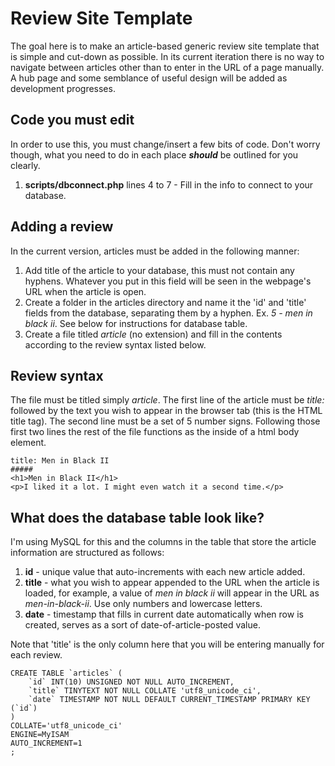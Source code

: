 # Review Site Template
The goal here is to make an article-based generic review site template that is simple and cut-down as possible. In its current iteration there is no way to navigate between articles other than to enter in the URL of a page manually. A hub page and some semblance of useful design will be added as development progresses.

## Code you must edit
In order to use this, you must change/insert a few bits of code. Don't worry though, what you need to do in each place **_should_** be outlined for you clearly.
1. **scripts/dbconnect.php** lines 4 to 7 - Fill in the info to connect to your database.

## Adding a review
In the current version, articles must be added in the following manner:
1. Add title of the article to your database, this must not contain any hyphens. Whatever you put in this field will be seen in the webpage's URL when the article is open.
2. Create a folder in the articles directory and name it the 'id' and 'title' fields from the database, separating them by a hyphen. Ex. *5 - men in black ii*. See below for instructions for database table.
3. Create a file titled *article* (no extension) and fill in the contents according to the review syntax listed below.

## Review syntax
The file must be titled simply *article*. The first line of the article must be *title:* followed by the text you wish to appear in the browser tab (this is the HTML title tag). The second line must be a set of 5 number signs. Following those first two lines the rest of the file functions as the inside of a html body element.

```
title: Men in Black II
#####
<h1>Men in Black II</h1>
<p>I liked it a lot. I might even watch it a second time.</p>
```

## What does the database table look like?
I'm using MySQL for this and the columns in the table that store the article information are structured as follows:
1. **id** - unique value that auto-increments with each new article added.
2. **title** - what you wish to appear appended to the URL when the article is loaded, for example, a value of *men in black ii* will appear in the URL as *men-in-black-ii*. Use only numbers and lowercase letters.
3. **date** - timestamp that fills in current date automatically when row is created, serves as a sort of date-of-article-posted value.

Note that 'title' is the only column here that you will be entering manually for each review.

```
CREATE TABLE `articles` (
	`id` INT(10) UNSIGNED NOT NULL AUTO_INCREMENT,
	`title` TINYTEXT NOT NULL COLLATE 'utf8_unicode_ci',
	`date` TIMESTAMP NOT NULL DEFAULT CURRENT_TIMESTAMP PRIMARY KEY (`id`)
)
COLLATE='utf8_unicode_ci'
ENGINE=MyISAM
AUTO_INCREMENT=1
;
```
